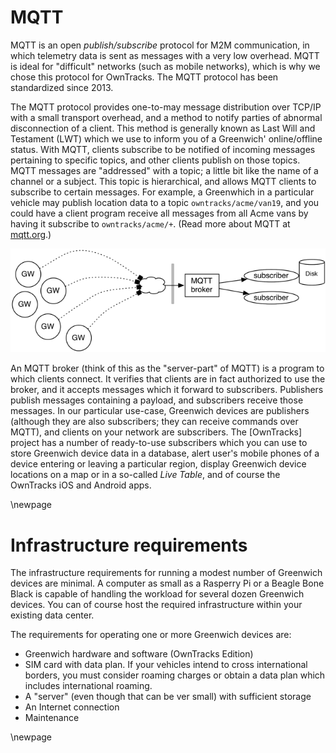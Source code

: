 # MQTT

MQTT is an open _publish/subscribe_ protocol for M2M communication, in which
telemetry data is sent as messages with a very low overhead. MQTT is ideal for
"difficult" networks (such as mobile networks), which is why we chose this
protocol for OwnTracks. The MQTT protocol has been standardized since 2013.

The MQTT protocol provides one-to-may message distribution over TCP/IP with a
small transport overhead, and a method to notify parties of abnormal
disconnection of a client. This method is generally known as Last Will and
Testament (LWT) which we use to inform you of a Greenwich' online/offline status.
With MQTT, clients subscribe to be notified of incoming
messages pertaining to specific topics, and other clients publish on those
topics.  MQTT messages are "addressed" with a topic; a little bit like the
name of a channel or a subject. This topic is hierarchical, and allows MQTT
clients to subscribe to certain messages. For example, a Greenwhich in a
particular vehicle may publish location data to a topic `owntracks/acme/van19`,
and you could have a client program receive all messages from all Acme vans by
having it subscribe to `owntracks/acme/+`. (Read more about MQTT at
[mqtt.org](http://mqtt.org).)

![MQTT infrastructure](art/greenwich-mqtt-infra.png)


An MQTT broker (think of this as the "server-part" of MQTT) is a program to which
clients connect. It verifies that clients are in fact authorized to use the
broker, and it accepts messages which it forward to subscribers. Publishers
publish messages containing a payload, and subscribers receive those messages.
In our particular use-case, Greenwich devices are publishers (although they are
also subscribers; they can receive commands over MQTT), and clients on your
network are subscribers. The [OwnTracks] project has a number of ready-to-use
subscribers which you can use to store Greenwich device data in a database,
alert user's mobile phones of a device entering or leaving a particular region,
display Greenwich device locations on a map or in a so-called _Live Table_, and
of course the OwnTracks iOS and Android apps.

\newpage

# Infrastructure requirements

The infrastructure requirements for running a modest number of Greenwich devices
are minimal. A computer as small as a Rasperry Pi or a Beagle Bone Black is
capable of handling the workload for several dozen Greenwich devices. You can of
course host the required infrastructure within your existing data center.

The requirements for operating one or more Greenwich devices are:

* Greenwich hardware and software (OwnTracks Edition)
* SIM card with data plan. If your vehicles intend to cross international borders,
  you must consider roaming charges or obtain a data plan which includes
  international roaming.
* A "server" (even though that can be ver small) with sufficient storage
* An Internet connection
* Maintenance

\newpage
